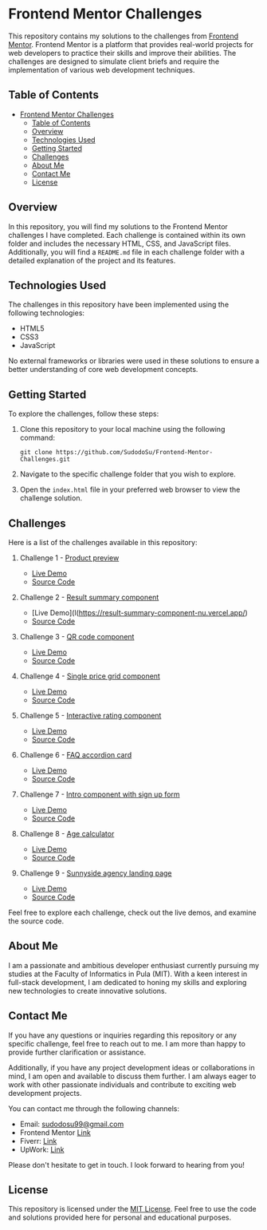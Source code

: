 # Frontend Mentor Challenges

This repository contains my solutions to the challenges from [Frontend Mentor](https://www.frontendmentor.io/). Frontend Mentor is a platform that provides real-world projects for web developers to practice their skills and improve their abilities. The challenges are designed to simulate client briefs and require the implementation of various web development techniques.

## Table of Contents

- [Frontend Mentor Challenges](#frontend-mentor-challenges)
  - [Table of Contents](#table-of-contents)
  - [Overview](#overview)
  - [Technologies Used](#technologies-used)
  - [Getting Started](#getting-started)
  - [Challenges](#challenges)
  - [About Me](#about-me)
  - [Contact Me](#contact-me)
  - [License](#license)

## Overview

In this repository, you will find my solutions to the Frontend Mentor challenges I have completed. Each challenge is contained within its own folder and includes the necessary HTML, CSS, and JavaScript files. Additionally, you will find a `README.md` file in each challenge folder with a detailed explanation of the project and its features.

## Technologies Used

The challenges in this repository have been implemented using the following technologies:

- HTML5
- CSS3
- JavaScript

No external frameworks or libraries were used in these solutions to ensure a better understanding of core web development concepts.

## Getting Started

To explore the challenges, follow these steps:

1. Clone this repository to your local machine using the following command:

   ```
   git clone https://github.com/SudodoSu/Frontend-Mentor-Challenges.git
   ```

2. Navigate to the specific challenge folder that you wish to explore.

3. Open the `index.html` file in your preferred web browser to view the challenge solution.

## Challenges

Here is a list of the challenges available in this repository:

1. Challenge 1 - [Product preview](https://github.com/SudodoSu/Frontend-Mentor-Challenges/tree/main/Product-preview)
   - [Live Demo](https://product-preview-ruby.vercel.app/)
   - [Source Code]([link-to-source-code](https://github.com/SudodoSu/Frontend-Mentor-Challenges/tree/main/Product-preview))

2. Challenge 2 - [Result summary component](https://github.com/SudodoSu/Frontend-Mentor-Challenges/tree/main/Result-Summary-Component)
   - [Live Demo](l(https://result-summary-component-nu.vercel.app/)
   - [Source Code](https://github.com/SudodoSu/Frontend-Mentor-Challenges/tree/main/Result-Summary-Component)

3. Challenge 3 - [QR code component](https://github.com/SudodoSu/Frontend-Mentor-Challenges/tree/main/QR-code-component)
   - [Live Demo](https://qr-code-component-theta-two.vercel.app/)   
   - [Source Code](https://github.com/SudodoSu/Frontend-Mentor-Challenges/tree/main/QR-code-component)

4. Challenge 4 - [Single price grid component](https://github.com/SudodoSu/Frontend-Mentor-Challenges/tree/main/Single-Price-Grid-Component)
   - [Live Demo](https://single-price-grid-component-phi-amber.vercel.app/)   
   - [Source Code](https://github.com/SudodoSu/Frontend-Mentor-Challenges/tree/main/Single-Price-Grid-Component)

5. Challenge 5 - [Interactive rating component](https://github.com/SudodoSu/Frontend-Mentor-Challenges/tree/main/Interactive-rating-component)
   - [Live Demo](https://interactive-rating-component-gamma-flame.vercel.app/)   
   - [Source Code](https://github.com/SudodoSu/Frontend-Mentor-Challenges/tree/main/Interactive-rating-component)

6. Challenge 6 - [FAQ accordion card](https://github.com/SudodoSu/Frontend-Mentor-Challenges/tree/main/faq-accordion-card)
   - [Live Demo](https://faq-accordion-card-six-ecru.vercel.app/)   
   - [Source Code](https://github.com/SudodoSu/Frontend-Mentor-Challenges/tree/main/faq-accordion-card)

7. Challenge 7 - [Intro component with sign up form](https://github.com/SudodoSu/Frontend-Mentor-Challenges/tree/main/Intro-component-with-sign-up-form)
   - [Live Demo](https://intro-component-with-sign-up-form-livid.vercel.app/)   
   - [Source Code](https://github.com/SudodoSu/Frontend-Mentor-Challenges/tree/main/Intro-component-with-sign-up-form)

8. Challenge 8 - [Age calculator](https://github.com/SudodoSu/Frontend-Mentor-Challenges/tree/main/Age-Calculator)
   - [Live Demo](https://age-calculator-two-pi.vercel.app/)   
   - [Source Code](https://github.com/SudodoSu/Frontend-Mentor-Challenges/tree/main/Age-Calculator)

9. Challenge 9 - [Sunnyside agency landing page](https://github.com/SudodoSu/Frontend-Mentor-Challenges/tree/main/Sunnyside-agency-landing-page)
   - [Live Demo](https://sunnyside-agency-landing-page-mu-nine.vercel.app/)   
   - [Source Code](https://github.com/SudodoSu/Frontend-Mentor-Challenges/tree/main/Sunnyside-agency-landing-page)


Feel free to explore each challenge, check out the live demos, and examine the source code.


## About Me

I am a passionate and ambitious developer enthusiast currently pursuing my studies at the Faculty of Informatics in Pula (MIT). With a keen interest in full-stack development, I am dedicated to honing my skills and exploring new technologies to create innovative solutions.

## Contact Me

If you have any questions or inquiries regarding this repository or any specific challenge, feel free to reach out to me. I am more than happy to provide further clarification or assistance.

Additionally, if you have any project development ideas or collaborations in mind, I am open and available to discuss them further. I am always eager to work with other passionate individuals and contribute to exciting web development projects.

You can contact me through the following channels:

- Email: [sudodosu99@gmail.com](sudodosu99@gmail.com)
- Frontend Mentor [Link](https://www.frontendmentor.io/profile/SudodoSu)
- Fiverr: [Link](https://www.fiverr.com/gatox5?up_rollout=true)
- UpWork: [Link](https://www.upwork.com/freelancers/~017698f5d532009344)

Please don't hesitate to get in touch. I look forward to hearing from you!

## License

This repository is licensed under the [MIT License](LICENSE). Feel free to use the code and solutions provided here for personal and educational purposes.